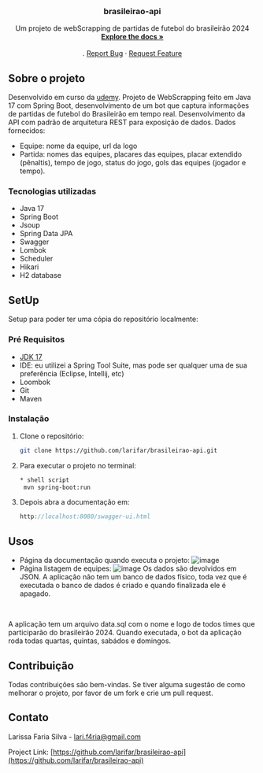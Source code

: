 <!-- Improved compatibility of back to top link: See: https://github.com/othneildrew/Best-README-Template/pull/73 -->
<a name="readme-top"></a>
<!--
*** Thanks for checking out the Best-README-Template. If you have a suggestion
*** that would make this better, please fork the repo and create a pull request
*** or simply open an issue with the tag "enhancement".
*** Don't forget to give the project a star!
*** Thanks again! Now go create something AMAZING! :D
-->

<!-- PROJECT LOGO -->
<br />
<div align="center">

<h3 align="center">brasileirao-api</h3>

  <p align="center">
    Um projeto de webScrapping de partidas de futebol do brasileirão 2024
    <br />
    <a href="https://github.com/larifar/brasileirao-api"><strong>Explore the docs »</strong></a>
    <br />
    <br />
   <!-- <a href="https://github.com/github_username/repo_name">View Demo</a> -->
    .
    <a href="https://github.com/larifar/brasileirao-api/issues">Report Bug</a>
    ·
    <a href="https://github.com/larifar/brasileirao-api/issues">Request Feature</a>
  </p>
</div>




<!-- ABOUT THE PROJECT -->
## Sobre o projeto

<!-- [![Product Name Screen Shot][product-screenshot]](https://example.com) -->

Desenvolvido em curso da [udemy](https://www.udemy.com/course/java-web-scraping).
Projeto de WebScrapping feito em Java 17 com Spring Boot, desenvolvimento de um bot que captura informações de partidas de futebol do Brasileirão em tempo real. Desenvolvimento da API com padrão de arquitetura REST para exposição de dados.
Dados fornecidos: 
- Equipe: nome da equipe, url da logo
- Partida: nomes das equipes, placares das equipes, placar extendido (pênaltis), tempo de jogo, status do jogo, gols das equipes (jogador e tempo).


### Tecnologias utilizadas

* Java 17
* Spring Boot
* Jsoup
* Spring Data JPA
* Swagger
* Lombok
* Scheduler
* Hikari
* H2 database



<!-- GETTING STARTED -->
## SetUp
Setup para poder ter uma cópia do repositório localmente:

### Pré Requisitos

- [JDK 17](https://www.oracle.com/java/technologies/downloads/#java17)
- IDE: eu utilizei a Spring Tool Suite, mas pode ser qualquer uma de sua preferência (Eclipse, Intellij, etc)
- Loombok
- Git
- Maven


### Instalação

1. Clone o repositório:
   ```sh
   git clone https://github.com/larifar/brasileirao-api.git
   ```
2. Para executar o projeto no terminal:
   ```sh
   * shell script
    mvn spring-boot:run
   ```
3. Depois abra a documentação em:
   ```js
   http://localhost:8080/swagger-ui.html
   ```



<!-- USAGE EXAMPLES -->
## Usos

- Página da documentação quando executa o projeto:
![image](https://github.com/larifar/brasileirao-api/assets/114440036/4d4622f6-040e-465b-8a83-13496d3287e6)
- Página listagem de equipes:
![image](https://github.com/larifar/brasileirao-api/assets/114440036/fd94f0c6-9c10-4fd3-8b1b-9daf92f5b02e)
Os dados são devolvidos em JSON.
A aplicação não tem um banco de dados físico, toda vez que é executada o banco de dados é criado e quando finalizada ele é apagado.

 <br />

 A aplicação tem um arquivo data.sql com o nome e logo de todos times que participarão do brasileirão 2024. Quando executada, o bot da aplicação roda todas quartas, quintas, sabádos e domingos.


<!-- CONTRIBUTING -->
## Contribuição

Todas contribuições são bem-vindas. Se tiver alguma sugestão de como melhorar o projeto, por favor de um fork e crie um pull request.




<!-- CONTACT -->
## Contato

Larissa Faria Silva -  lari.f4ria@gmail.com

Project Link: [https://github.com/larifar/brasileirao-api](https://github.com/larifar/brasileirao-api)




<!-- MARKDOWN LINKS & IMAGES -->
<!-- https://www.markdownguide.org/basic-syntax/#reference-style-links -->
[contributors-shield]: https://img.shields.io/github/contributors/github_username/repo_name.svg?style=for-the-badge
[contributors-url]: https://github.com/github_username/repo_name/graphs/contributors
[forks-shield]: https://img.shields.io/github/forks/github_username/repo_name.svg?style=for-the-badge
[forks-url]: https://github.com/github_username/repo_name/network/members
[stars-shield]: https://img.shields.io/github/stars/github_username/repo_name.svg?style=for-the-badge
[stars-url]: https://github.com/github_username/repo_name/stargazers
[issues-shield]: https://img.shields.io/github/issues/github_username/repo_name.svg?style=for-the-badge
[issues-url]: https://github.com/github_username/repo_name/issues
[license-shield]: https://img.shields.io/github/license/github_username/repo_name.svg?style=for-the-badge
[license-url]: https://github.com/github_username/repo_name/blob/master/LICENSE.txt
[linkedin-shield]: https://img.shields.io/badge/-LinkedIn-black.svg?style=for-the-badge&logo=linkedin&colorB=555
[linkedin-url]: https://linkedin.com/in/linkedin_username
[product-screenshot]: images/screenshot.png
[Next.js]: https://img.shields.io/badge/next.js-000000?style=for-the-badge&logo=nextdotjs&logoColor=white
[Next-url]: https://nextjs.org/
[React.js]: https://img.shields.io/badge/React-20232A?style=for-the-badge&logo=react&logoColor=61DAFB
[React-url]: https://reactjs.org/
[Vue.js]: https://img.shields.io/badge/Vue.js-35495E?style=for-the-badge&logo=vuedotjs&logoColor=4FC08D
[Vue-url]: https://vuejs.org/
[Angular.io]: https://img.shields.io/badge/Angular-DD0031?style=for-the-badge&logo=angular&logoColor=white
[Angular-url]: https://angular.io/
[Svelte.dev]: https://img.shields.io/badge/Svelte-4A4A55?style=for-the-badge&logo=svelte&logoColor=FF3E00
[Svelte-url]: https://svelte.dev/
[Laravel.com]: https://img.shields.io/badge/Laravel-FF2D20?style=for-the-badge&logo=laravel&logoColor=white
[Laravel-url]: https://laravel.com
[Bootstrap.com]: https://img.shields.io/badge/Bootstrap-563D7C?style=for-the-badge&logo=bootstrap&logoColor=white
[Bootstrap-url]: https://getbootstrap.com
[JQuery.com]: https://img.shields.io/badge/jQuery-0769AD?style=for-the-badge&logo=jquery&logoColor=white
[JQuery-url]: https://jquery.com 
